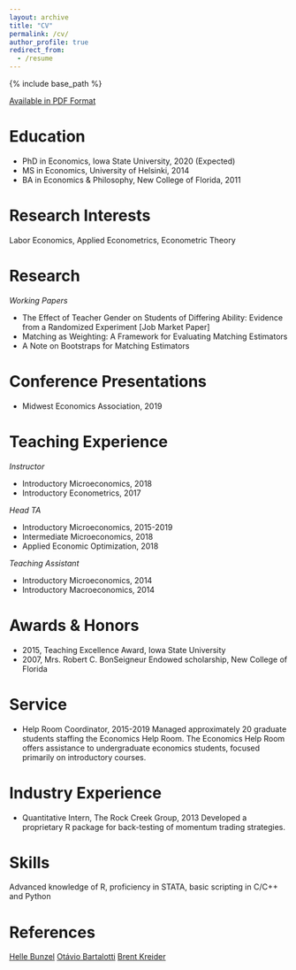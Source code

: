 ```yaml
---
layout: archive
title: "CV"
permalink: /cv/
author_profile: true
redirect_from:
  - /resume
---
```


{% include base_path %}

[Available in PDF Format](https://njulius.github.io/files/njuliuscv.pdf)

Education
======
* PhD in Economics, Iowa State University, 2020 (Expected)
* MS in Economics, University of Helsinki, 2014
* BA in Economics & Philosophy, New College of Florida, 2011

Research Interests
======
Labor Economics, Applied Econometrics, Econometric Theory

Research
======
*Working Papers*
* The Effect of Teacher Gender on Students of Differing Ability: Evidence from a Randomized Experiment \[Job Market Paper\]
* Matching as Weighting: A Framework for Evaluating Matching Estimators
* A Note on Bootstraps for Matching Estimators

Conference Presentations
======
* Midwest Economics Association, 2019
  
Teaching Experience
======
*Instructor*
* Introductory Microeconomics, 2018
* Introductory Econometrics, 2017

*Head TA*
* Introductory Microeconomics, 2015-2019
* Intermediate Microeconomics, 2018
* Applied Economic Optimization, 2018

*Teaching Assistant*
* Introductory Microeconomics, 2014
* Introductory Macroeconomics, 2014

Awards & Honors
======
* 2015, Teaching Excellence Award, Iowa State University
* 2007, Mrs. Robert C. BonSeigneur Endowed scholarship, New College of Florida
  
Service
======
* Help Room Coordinator, 2015-2019
Managed approximately 20 graduate students staffing the Economics Help Room. The Economics Help Room offers assistance to undergraduate economics students, focused primarily on introductory courses.

Industry Experience
======
* Quantitative Intern, The Rock Creek Group, 2013
Developed a proprietary R package for back-testing of momentum trading strategies.

Skills
======
Advanced knowledge of R, proficiency in STATA, basic scripting in C/C++ and Python

References
======
[Helle Bunzel](https://www.econ.iastate.edu/people/helle-bunzel)
[Otávio Bartalotti](https://www.econ.iastate.edu/people/ot%C3%A1vio-bartalotti)
[Brent Kreider](https://www.econ.iastate.edu/people/brent-kreider)
